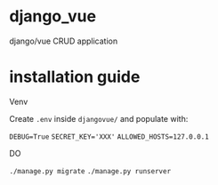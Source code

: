 # django_vue
django/vue CRUD application

# installation guide
Venv

Create `.env` inside `djangovue/` and populate with:

`DEBUG=True`
`SECRET_KEY='XXX'`
`ALLOWED_HOSTS=127.0.0.1`

DO

`./manage.py migrate`
`./manage.py runserver`